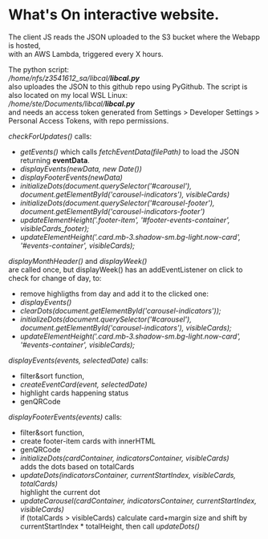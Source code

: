 # What's On interactive website.

The client JS reads the JSON uploaded to the S3 bucket where the Webapp is hosted, <br/>
with an AWS Lambda, triggered every X hours. <br/>

The python script: <br/>
*/home/nfs/z3541612_sa/libcal/**libcal.py*** <br/> 
also uploades the JSON to this github repo using PyGithub.
The script is also located on my local WSL Linux: </br>
*/home/ste/Documents/libcal/**libcal.py*** </br>
and needs an access token generated from Settings > Developer Settings > Personal Access Tokens, with repo permissions. 




*checkForUpdates()* calls:

- *getEvents()* which calls *fetchEventData(filePath)* to load the JSON returning **eventData**.
- *displayEvents(newData, new Date())*
- *displayFooterEvents(newData)*
- *initializeDots(document.querySelector('#carousel'), document.getElementById('carousel-indicators'), visibleCards)*
- *initializeDots(document.querySelector('#carousel-footer'), document.getElementById('carousel-indicators-footer')*
- *updateElementHeight('.footer-item', '#footer-events-container', visibleCards_footer);*
- *updateElementHeight('.card.mb-3.shadow-sm.bg-light.now-card', '#events-container', visibleCards);*

*displayMonthHeader()* and *displayWeek()* <br>
are called once, but displayWeek() has an addEventListener on click to check for change of day, to:
- remove highligths from day and add it to the clicked one:
- *displayEvents()*
- *clearDots(document.getElementById('carousel-indicators'));*
- *initializeDots(document.querySelector('#carousel'), document.getElementById('carousel-indicators'), visibleCards);*
- *updateElementHeight('.card.mb-3.shadow-sm.bg-light.now-card', '#events-container', visibleCards);*

*displayEvents(events, selectedDate)* calls:
- filter&sort function, 
- *createEventCard(event, selectedDate)*
- highlight cards happening status
- genQRCode

*displayFooterEvents(events)* calls:
- filter&sort function, 
- create footer-item cards with innerHTML
- genQRCode
- *initializeDots(cardContainer, indicatorsContainer, visibleCards)* <br>
adds the dots based on totalCards
- *updateDots(indicatorsContainer, currentStartIndex, visibleCards, totalCards)* <br>
highlight the current dot
- *updateCarousel(cardContainer, indicatorsContainer, currentStartIndex, visibleCards)* <br>
if (totalCards > visibleCards) calculate card+margin size and shift by currentStartIndex * totalHeight,
then call *updateDots()*